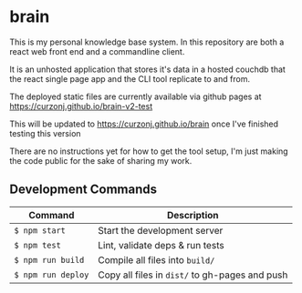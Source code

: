 # brain

This is my personal knowledge base system. In this repository are both a
react web front end and a commandline client.

It is an unhosted application that stores it's data in a hosted couchdb
that the react single page app and the CLI tool replicate to and from.

The deployed static files are currently available via github pages at
https://curzonj.github.io/brain-v2-test

This will be updated to https://curzonj.github.io/brain once I've finished
testing this version

There are no instructions yet for how to get the tool setup, I'm just making
the code public for the sake of sharing my work.

## Development Commands

Command                | Description                                      |
-----------------------|--------------------------------------------------|
`$ npm start`          | Start the development server
`$ npm test`           | Lint, validate deps & run tests
`$ npm run build`      | Compile all files into `build/`
`$ npm run deploy`     | Copy all files in `dist/` to gh-pages and push
